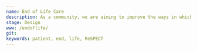 ```yaml
---
name: End of Life Care
description: As a community, we are aiming to improve the ways in which people can manage and influence their own care, treatment and support towards the end of their life. We believe that, by developing better tools to share information between health and care professionals, carers and patients,we can help to ensure that the patient feels informed and in control of the care that is given to them.
stage: Design
www: /endoflife/
git: 
keywords: patient, end, life, ReSPECT
--- 
```

